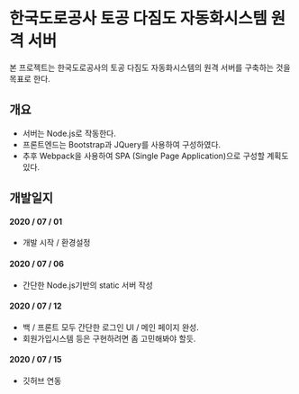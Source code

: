 # 한국도로공사 토공 다짐도 자동화시스템 원격 서버

본 프로젝트는 한국도로공사의 토공 다짐도 자동화시스템의 원격 서버를 구축하는 것을 목표로 한다.

## 개요

- 서버는 Node.js로 작동한다.
- 프론트엔드는 Bootstrap과 JQuery를 사용하여 구성하였다.
- 추후 Webpack을 사용하여 SPA (Single Page Application)으로 구성할 계획도 있다.

## 개발일지

#### 2020 / 07 / 01

- 개발 시작 / 환경설정

#### 2020 / 07 / 06

- 간단한 Node.js기반의 static 서버 작성

#### 2020 / 07 / 12

- 백 / 프론트 모두 간단한 로그인 UI / 메인 페이지 완성.
- 회원가입시스템 등은 구현하려면 좀 고민해봐야 할듯.

#### 2020 / 07 / 15

- 깃허브 연동

